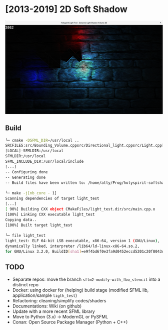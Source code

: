 # [2013-2019] 2D Soft Shadow

![](doc/2019-04-17_2DSoftShadow.png)

## Build
```sh
╰─ cmake -DSFML_DIR=/usr/local ..
SRCFILES:src/Bounding_Volume.cppsrc/Directional_light.cppsrc/Light.cpp[...]
[LOCAL]-SFMLDIR:/usr/local
SFMLDIR:/usr/local
SFML_INCLUDE_DIR:/usr/local/include
[...]
-- Configuring done
-- Generating done
-- Build files have been written to: /home/atty/Prog/holyspirit-softshadow2d/build

╰─ make -j[nb_core - 1]
Scanning dependencies of target light_test
[...]
[ 90%] Building CXX object CMakeFiles/light_test.dir/src/main.cpp.o
[100%] Linking CXX executable light_test
Copying data..
[100%] Built target light_test

╰─ file light_test
light_test: ELF 64-bit LSB executable, x86-64, version 1 (GNU/Linux),
dynamically linked, interpreter /lib64/ld-linux-x86-64.so.2,
for GNU/Linux 3.2.0, BuildID[sha1]=e9f4bd6f0e3fa9d0452eccd5201c20f8043dbd56, not stripped
```

## TODO

- Separate repos: move the branch `sflm2-modify-with_fbo_stencil` into a distinct repo
- Docker: using docker for (helping) build stage (modified SFML lib, application/sample `ligth_test`)
- Refactoring: cleaning/simplify codes/shaders
- Documentations: Wiki (on github)
- Update with a more recent SFML library
- Move to Python (3.x) -> ModernGL or PySFML
- Conan: Open Source Package Manager (Python + C++)